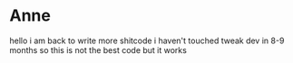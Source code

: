 # Anne
hello i am back to write more shitcode
i haven't touched tweak dev in 8-9 months so this is not the best code
but it works